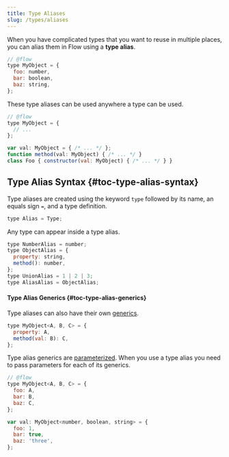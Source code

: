 ```yaml
---
title: Type Aliases
slug: /types/aliases
---
```


When you have complicated types that you want to reuse in multiple places, you
can alias them in Flow using a **type alias**.

```js flow-check
// @flow
type MyObject = {
  foo: number,
  bar: boolean,
  baz: string,
};
```

These type aliases can be used anywhere a type can be used.

```js flow-check
// @flow
type MyObject = {
  // ...
};

var val: MyObject = { /* ... */ };
function method(val: MyObject) { /* ... */ }
class Foo { constructor(val: MyObject) { /* ... */ } }
```

## Type Alias Syntax {#toc-type-alias-syntax}

Type aliases are created using the keyword `type` followed by its name, an
equals sign `=`, and a type definition.

```js
type Alias = Type;
```

Any type can appear inside a type alias.

```js flow-check
type NumberAlias = number;
type ObjectAlias = {
  property: string,
  method(): number,
};
type UnionAlias = 1 | 2 | 3;
type AliasAlias = ObjectAlias;
```

#### Type Alias Generics {#toc-type-alias-generics}

Type aliases can also have their own [generics](../generics).

```js flow-check
type MyObject<A, B, C> = {
  property: A,
  method(val: B): C,
};
```

Type alias generics are [parameterized](../generics#toc-parameterized-generics).
When you use a type alias you need to pass parameters for each of its generics.

```js flow-check
// @flow
type MyObject<A, B, C> = {
  foo: A,
  bar: B,
  baz: C,
};

var val: MyObject<number, boolean, string> = {
  foo: 1,
  bar: true,
  baz: 'three',
};
```
